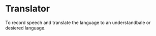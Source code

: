 # Translator
To record speech and translate the language to an understandbale or desiered language.

